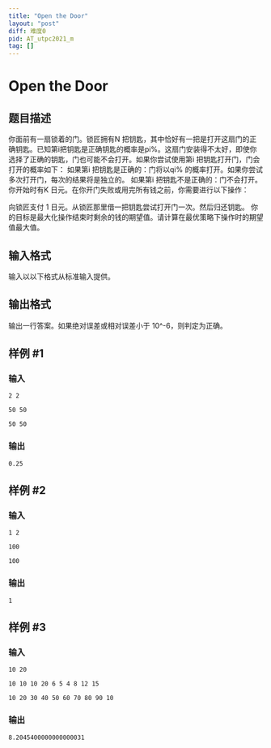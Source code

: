 ```yaml
---
title: "Open the Door"
layout: "post"
diff: 难度0
pid: AT_utpc2021_m
tag: []
---
```


# Open the Door

## 题目描述

你面前有一扇锁着的门。锁匠拥有N 把钥匙，其中恰好有一把是打开这扇门的正确钥匙。已知第i把钥匙是正确钥匙的概率是pi%。这扇门安装得不太好，即使你选择了正确的钥匙，门也可能不会打开。如果你尝试使用第i 把钥匙打开门，门会打开的概率如下：
如果第i 把钥匙是正确的：门将以qi% 的概率打开。如果你尝试多次打开门，每次的结果将是独立的。
如果第i 把钥匙不是正确的：门不会打开。
你开始时有K 日元。在你开门失败或用完所有钱之前，你需要进行以下操作：

向锁匠支付 1 日元。从锁匠那里借一把钥匙尝试打开门一次。然后归还钥匙。
你的目标是最大化操作结束时剩余的钱的期望值。请计算在最优策略下操作时的期望值最大值。

## 输入格式

输入以以下格式从标准输入提供。

## 输出格式

输出一行答案。如果绝对误差或相对误差小于 10^-6，则判定为正确。

## 样例 #1

### 输入

```
2 2
50 50
50 50
```

### 输出

```
0.25
```

## 样例 #2

### 输入

```
1 2
100
100
```

### 输出

```
1
```

## 样例 #3

### 输入

```
10 20
10 10 10 20 6 5 4 8 12 15
10 20 30 40 50 60 70 80 90 10
```

### 输出

```
8.2045400000000000031
```

